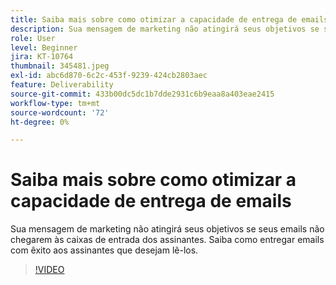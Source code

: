 ```yaml
---
title: Saiba mais sobre como otimizar a capacidade de entrega de emails
description: Sua mensagem de marketing não atingirá seus objetivos se seus emails não chegarem às caixas de entrada dos assinantes. Saiba como entregar emails com êxito aos assinantes que desejam lê-los.
role: User
level: Beginner
jira: KT-10764
thumbnail: 345481.jpeg
exl-id: abc6d870-6c2c-453f-9239-424cb2803aec
feature: Deliverability
source-git-commit: 433b00dc5dc1b7dde2931c6b9eaa8a403eae2415
workflow-type: tm+mt
source-wordcount: '72'
ht-degree: 0%

---
```


# Saiba mais sobre como otimizar a capacidade de entrega de emails

Sua mensagem de marketing não atingirá seus objetivos se seus emails não chegarem às caixas de entrada dos assinantes. Saiba como entregar emails com êxito aos assinantes que desejam lê-los.

>[!VIDEO](https://video.tv.adobe.com/v/345481/?quality=12&learn=on)

